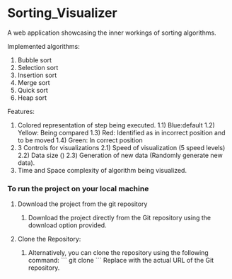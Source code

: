 # Sorting_Visualizer

A web application showcasing the inner workings of sorting algorithms.

Implemented algorithms:
1) Bubble sort
2) Selection sort
3) Insertion sort
4) Merge sort
5) Quick sort
6) Heap sort

Features:
1) Colored representation of step being executed.
  1.1) Blue:default
  1.2) Yellow: Being compared
  1.3) Red: Identified as in incorrect position and to be moved
  1.4) Green: In correct position
2) 3 Controls for visualizations
  2.1) Speed of visualization (5 speed levels)
  2.2) Data size ()
  2.3) Generation of new data (Randomly generate new data).
4) Time and Space complexity of algorithm being visualized.


### To run the project on your local machine

1. Download the project from the git repository
    <ol>
    <li>Download the project directly from the Git repository using the download option provided.</li>
    </ol>

2.  Clone the Repository:
    <ol>
    <li>Alternatively, you can clone the repository using the following command:
    ```
    git clone <repository_url>
    ```
    Replace <repository_url> with the actual URL of the Git repository.

    </li>
    </ol>
